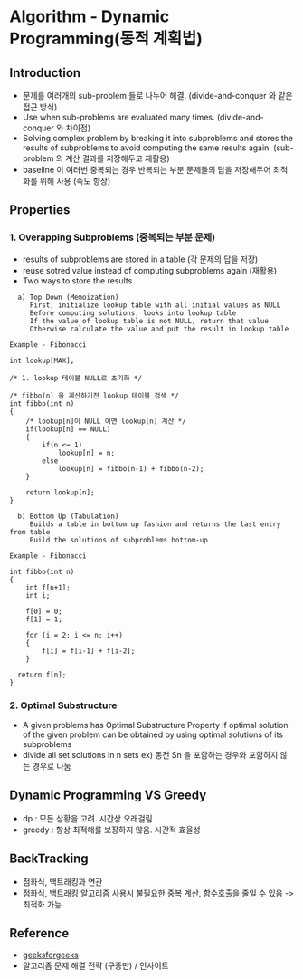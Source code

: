 # Algorithm - Dynamic Programming(동적 계획법)

## Introduction
- 문제를 여러개의 sub-problem 들로 나누어 해결. (divide-and-conquer 와 같은 접근 방식)
- Use when sub-problems are evaluated many times. (divide-and-conquer 와 차이점)
- Solving complex problem by breaking it into subproblems and stores the results of subproblems to avoid computing the same results again. (sub-problem 의 계산 결과를 저장해두고 재활용)
- baseline 이 여러번 중복되는 경우 반복되는 부분 문제들의 답을 저장해두어 최적화를 위해 사용 (속도 향상)

## Properties
### 1. Overapping Subproblems (중복되는 부분 문제)
- results of subproblems are stored in a table (각 문제의 답을 저장)
- reuse sotred value instead of computing subproblems again (재활용)
- Two ways to store the results
```shell
  a) Top Down (Memoization)
     First, initialize lookup table with all initial values as NULL
     Before computing solutions, looks into lookup table
     If the value of lookup table is not NULL, return that value
     Otherwise calculate the value and put the result in lookup table
```
```shell
Example - Fibonacci

int lookup[MAX];

/* 1. lookup 테이블 NULL로 초기화 */

/* fibbo(n) 을 계산하기전 lookup 테이블 검색 */
int fibbo(int n)
{
	/* lookup[n]이 NULL 이면 lookup[n] 계산 */
	if(lookup[n] == NULL)
	{
		if(n <= 1)
			lookup[n] = n;
		else
			lookup[n] = fibbo(n-1) + fibbo(n-2);
	}

	return lookup[n];
}
```
```shell
  b) Bottom Up (Tabulation)
     Builds a table in bottom up fashion and returns the last entry from table
     Build the solutions of subproblems bottom-up
```
```shell
Example - Fibonacci

int fibbo(int n)
{
	int f[n+1];
	int i;
  	
  	f[0] = 0;   
  	f[1] = 1; 
	
	for (i = 2; i <= n; i++)
    {
    	f[i] = f[i-1] + f[i-2];
    }	
 
  return f[n];
}
```
### 2. Optimal Substructure
- A given problems has Optimal Substructure Property if optimal solution of the given problem can be obtained by using optimal solutions of its subproblems
- divide all set solutions in n sets  ex) 동전 Sn 을 포함하는 경우와 포함하지 않는 경우로 나눔

## Dynamic Programming VS Greedy
- dp : 모든 상황을 고려. 시간상 오래걸림
- greedy : 항상 최적해를 보장하지 않음. 시간적 효율성

## BackTracking
- 점화식, 백트래킹과 연관
- 점화식, 백트래킹 알고리즘 사용시 불필요한 중복 계산, 함수호출을 줄일 수 있음 -> 최적화 가능

## Reference
* [geeksforgeeks](http://www.geeksforgeeks.org/fundamentals-of-algorithms/)
* 알고리즘 문제 해결 전략 (구종만) / 인사이트